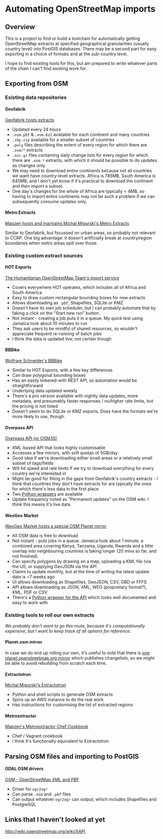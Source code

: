 # Automating OpenStreetMap imports

## Overview

This is a project to find or build a toolchain for automatically getting OpenStreetMap extracts at specified geographical granularities (usually country level) into PostGIS databases.  There may be a second part for easy exporting in a choice of formats and at the sub-country level.

I hope to find existing tools for this, but am prepared to write whatever parts of the chain I can't find existing work for.



## Exporting from OSM

### Existing data repositories

#### Geofabrik

[Geofabrik hosts extracts](http://download.geofabrik.de/) 

* Updated every 24 hours
* `.osm.pbf` & `.osm.bz2` available for each continent and many countries
* `.shp.zip` available for a smaller subset of countries
* `.poly` files describing the extent of every region for which there are `.osm/*` extracts
* `.osc.gz` files containing daily change lists for every region for which there are `.osm.*` extracts, with which it should be possible to do updates as changes only.
* We may need to download entire continents because not all countries we want have country-level extracts.  Africa is 785MB, South America is 645MB, and I don't yet know if it's practical to download the continent and then import a subset.
* One day's changes for the whole of Africa are typically < 4MB, so having to import entire continents may not be such a problem if we can subsequently consume updates only.

#### Metro Extracts

[Mapzen hosts and maintains Michal Migurski's Metro Extracts](https://mapzen.com/metro-extracts/)

Similar to Geofabrik, but focussed on urban areas, so probably not relevant to CCRP.  One big advantage: it doesn't artificially break at country/region boundaries when metro areas spill over those.



### Existing custom extract sources

#### HOT Exports

[The Humanitarian OpenStreetMap Team's export service](http://export.hotosm.org/en)

* Covers everywhere HOT operates, which includes all of Africa and South America
* Easy to draw custom rectangular bounding boxes for new extracts
* Allows downloading as `.pbf`,  Shapefiles, SQLite or KMZ
* Doesn't have its own job scheduler, but I can probably automate that by faking a click on the "Start new run" button.
* Not instant - creating a job puts it in a queue.  My quick test using Jamaica took about 10 minutes to run
* They ask users to be mindful of shared resources, so wouldn't appreciate frequent re-running of batch jobs
* I think the data is updated live; not certain though

#### BBBike

[Wolfram Schneider's BBBike](http://extract.bbbike.org/)

* Similar to HOT Exports, with a few key differences
* Can draw polygonal bounding boxes
* Has an easily tinkered-with REST API, so automation would be straightforward
* Underlying data updated weekly
* There's a pro version available with nightly data updates, more metadata, and presumably faster responses / no/higher rate limits, but the pricing is not listed
* Doesn't seem to do SQLite or KMZ exports.  Does have the formats we're more likely to use, though.

#### Overpass API

[Overpass API (or OSM3S)](http://wiki.openstreetmap.org/wiki/Overpass_API)

* XML-based API that looks highly customisable
* Accesses a few mirrors, with soft quotas of 5GB/day
* Good idea if we're downloading either small areas or a relatively small subset of tags/fields
* Will hit speed and rate limits if we try to download everything for every country we're interested in
* Might be good for filling in the gaps from Geofabrik's country extracts - I *think* that countries they don't have extracts for are typically the ones for which there's less data in the first place
* Two [Python wrappers](http://wiki.openstreetmap.org/wiki/Overpass_API#Python_API) are available
* Update frequency noted as "Permanent updates" on the OSM wiki.  I *think* this means it's live data.

#### WeoGeo Market

[WeoGeo Market hosts a special OSM Planet mirror](http://market.weogeo.com/datasets/osm-openstreetmap-planet)

* All OSM data is free to download
* Not instant - puts jobs in a queue.  Jamaica took about 1 minute; a combined area covering Kenya, Tanzania, Uganda, Rwanda and a little overlap into neighbouring countries is taking longer (20 mins so far, and not finished).
* Can specify polygons by drawing on a map, uploading a KML file (via the UI), or supplying GeoJSON via the API
* Claims to update monthly, but at the time of writing the latest update date is ~7 weeks ago
* UI allows downloading as Shapefiles, GeoJSON, CSV, GBD or FFFS
* API allows downloading as JSON, XML, WEO (proprietary format?), KML, PDF or CSV
* There's a [Python wrapper for the API](http://www.weogeo.com/developer_doc/WeoGeo_API_Wrappers_Python.html) which looks well documented and easy to work with






### Existing tools to roll our own extracts

*We probably don't want to go this route, because it's computationally expensive, but I want to keep track of all options for reference.*

#### Planet.osm mirror

In case we do end up rolling our own, it's useful to note that there is [one planet.openstreetmap.org mirror](http://ftp5.gwdg.de/pub/misc/openstreetmap/planet.openstreetmap.org/) which publishes changelists, so we might be able to avoid rebuilding from scratch each time.

#### Extractotron

[Michal Migurski's Extractotron](https://github.com/migurski/Extractotron/)

* Python and shell scripts to generate OSM extracts
* Spins up an AWS instance to do the real work
* Has instructions for customising the list of extracted regions

#### Metroextractor

[Mapzen's Metroextractor Chef Cookbook](https://github.com/mapzen/chef-metroextractor)

* Chef / Vagrant cookbook
* I think it's functionally equivalent to Extractotron





## Parsing OSM files and importing to PostGIS

#### GDAL OSM drivers

[OSM - OpenStreetMap XML and PBF](http://www.gdal.org/drv_osm.html)

* Driver for `ogr2ogr`
* Can parse `.osm` and `.pbf` files
* Can output whatever `ogr2ogr` can output, which includes Shapefiles and PostgreSQL




## Links that I haven't looked at yet

http://wiki.openstreetmap.org/wiki/XAPI
